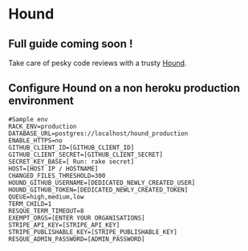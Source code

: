 Hound
=====

## Full guide coming soon !

Take care of pesky code reviews with a trusty [Hound](http://houndci.com).

## Configure Hound on a non heroku production environment

```
#Sample env
RACK_ENV=production
DATABASE_URL=postgres://localhost/hound_production
ENABLE_HTTPS=no
GITHUB_CLIENT_ID=[GITHUB_CLIENT_ID]
GITHUB_CLIENT_SECRET=[GITHUB_CLIENT_SECRET]
SECRET_KEY_BASE=[ Run: rake secret]
HOST=[HOST IP / HOSTNAME]
CHANGED_FILES_THRESHOLD=300
HOUND_GITHUB_USERNAME=[DEDICATED_NEWLY_CREATED_USER]
HOUND_GITHUB_TOKEN=[DEDICATED_NEWLY_CREATED_TOKEN]
QUEUE=high,medium,low
TERM_CHILD=1
RESQUE_TERM_TIMEOUT=8
EXEMPT_ORGS=[ENTER YOUR ORGANISATIONS]
STRIPE_API_KEY=[STRIPE_API_KEY]
STRIPE_PUBLISHABLE_KEY=[STRIPE_PUBLISHABLE_KEY]
RESQUE_ADMIN_PASSWORD=[ADMIN_PASSWORD]
```
